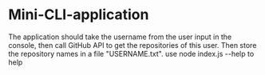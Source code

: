 # Mini-CLI-application
The application should take the username from the user input in the console, then call GitHub API to get the repositories of this user. Then store the repository names in a file "USERNAME.txt".
use node index.js --help to help
